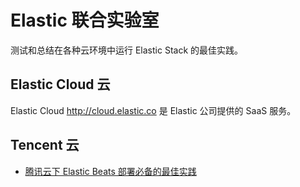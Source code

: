 # Elastic 联合实验室

测试和总结在各种云环境中运行 Elastic Stack 的最佳实践。

## Elastic Cloud 云

Elastic Cloud http://cloud.elastic.co 是 Elastic 公司提供的 SaaS 服务。

## Tencent 云

* [腾讯云下 Elastic Beats 部署必备的最佳实践](tencent/lab1.md)